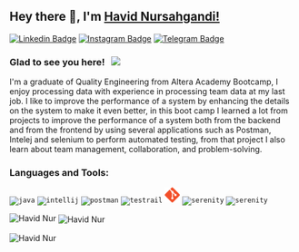 ## Hey there 👋, I'm [Havid Nursahgandi!](https://github.com/havidn/)

[![Linkedin Badge](https://img.shields.io/badge/-LinkedIn-0e76a8?style=flat-square&logo=Linkedin&logoColor=white)](https://linkedin.com/in/havid-nursahgandi)
[![Instagram Badge](https://img.shields.io/badge/-Instagram-e4405f?style=flat-square&logo=Instagram&logoColor=white)](https://instagram.com/havid_nur/)
[![Telegram Badge](https://img.shields.io/badge/-Telegram-0088cc?style=flat-square&logo=Telegram&logoColor=white)](https://t.me/Havid_nur)

### Glad to see you here! &nbsp; ![](https://visitor-badge.glitch.me/badge?page_id=havidn.havidn&style=flat-square&color=0088cc)

I'm a graduate of Quality Engineering from Altera Academy Bootcamp, I enjoy processing data with experience in processing team data at my last job. I like to improve the performance of a system by enhancing the details on the system to make it even better, in this boot camp I learned a lot from projects to improve the performance of a system both from the backend and from the frontend by using several applications such as Postman, Intelej and selenium to perform automated testing, from that project I also learn about team management, collaboration, and problem-solving.

### Languages and Tools:

<code><img height="27" src="https://external-content.duckduckgo.com/iu/?u=https%3A%2F%2Ftse1.mm.bing.net%2Fth%3Fid%3DOIP.g0g4Iv6bkPE_9MPmEJApZwAAAA%26pid%3DApi&f=1&ipt=fe25f8e7cc1c13fa8e889c1f5f2a69c8eb580fcb4feeee16e982a2de66845166&ipo=images" alt="java"></code>
<code><img height="27" src="https://external-content.duckduckgo.com/iu/?u=https%3A%2F%2Ftse1.mm.bing.net%2Fth%3Fid%3DOIP.mIZeBtd_rKMrPhGN8RkEngHaHa%26pid%3DApi&f=1&ipt=3751ff3e624aa1fbe72144188e4819aa77088e286cee8aa97aa97bfd0bcd62c3&ipo=images" alt="intellij"></code>
<code><img height="27" src="https://external-content.duckduckgo.com/iu/?u=https%3A%2F%2Ftse3.explicit.bing.net%2Fth%3Fid%3DOIP.TSYkzzNU-MdIIlEnxuZpGQHaHa%26pid%3DApi&f=1&ipt=6f14c8a6aa42a835b9133b7a8c23ce9e21b7fedb6b0b167632fcc3e4f8d59fc7&ipo=images" alt="postman"></code>
<code><img height="27" src="https://external-content.duckduckgo.com/iu/?u=https%3A%2F%2Ftse1.explicit.bing.net%2Fth%3Fid%3DOIP.6C1ItAo_ZN5Y4Xb2mURm9AHaD4%26pid%3DApi&f=1&ipt=ab98416281e6ac7c023c521606dd30bca3817c105d3a91d3240623f6c279392f&ipo=images" alt="testrail"></code>
<code><img height="27" src="https://raw.githubusercontent.com/devicons/devicon/master/icons/git/git-original.svg" alt="git"></code>
<code><img height="27" src="https://external-content.duckduckgo.com/iu/?u=https%3A%2F%2Ftse4.mm.bing.net%2Fth%3Fid%3DOIP.AUV12oZqb46PqdU7h0jzcwHaFj%26pid%3DApi&f=1&ipt=cfa3a3107aaba301d8e9b08fdfb5662081063da589d332a94cee2164fb397981&ipo=images" alt="serenity"></code>
<code><img height="27" src="https://external-content.duckduckgo.com/iu/?u=https%3A%2F%2Ftse4.mm.bing.net%2Fth%3Fid%3DOIP.qmS-f8Pv72ZavjF22v-xiwAAAA%26pid%3DApi&f=1&ipt=e8fdc46f8b7cdb7681800dadd3c73ea59c2063b28ded690e81ded4312ad5ea1c&ipo=images" alt="serenity"></code>

<p><img align="left" src="https://github-readme-stats.vercel.app/api/top-langs?username=havidn&show_icons=true&locale=en&layout=compact" alt="Havid Nur" /></p>

<p>&nbsp;<img align="center" src="https://github-readme-stats.vercel.app/api?username=havidn&show_icons=true&locale=en" alt="Havid Nur" /></p>

<p><img align="center" src="https://github-readme-streak-stats.herokuapp.com/?user=havidn&" alt="Havid Nur" /></p>
